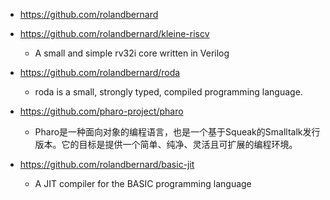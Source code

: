 

* https://github.com/rolandbernard


* https://github.com/rolandbernard/kleine-riscv
    * A small and simple rv32i core written in Verilog

* https://github.com/rolandbernard/roda
    * roda is a small, strongly typed, compiled programming language.

* https://github.com/pharo-project/pharo
    * Pharo是一种面向对象的编程语言，也是一个基于Squeak的Smalltalk发行版本。它的目标是提供一个简单、纯净、灵活且可扩展的编程环境。

* https://github.com/rolandbernard/basic-jit
    * A JIT compiler for the BASIC programming language